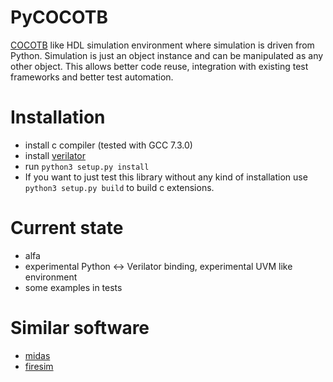 # PyCOCOTB

[COCOTB](https://github.com/potentialventures/cocotb) like HDL simulation environment where simulation is driven from Python. 
Simulation is just an object instance and can be manipulated as any other object.
This allows better code reuse, integration with existing test frameworks and better test automation.


# Installation

* install c compiler (tested with GCC 7.3.0)
* install [verilator](https://www.veripool.org/projects/verilator/wiki/Installing)
* run ```python3 setup.py install```
* If you want to just test this library without any kind of installation use ```python3 setup.py build``` to build c extensions.



# Current state
* alfa
* experimental Python <-> Verilator binding, experimental UVM like environment
* some examples in tests


# Similar software

* [midas](https://github.com/ucb-bar/midas)
* [firesim](https://github.com/firesim/firesim)
